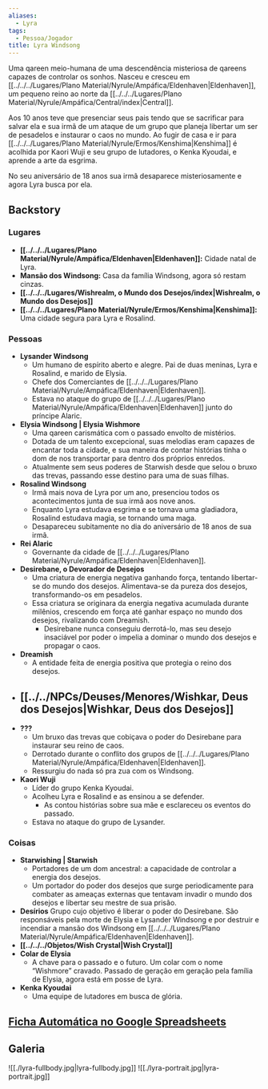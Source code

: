 ```yaml
---
aliases:
  - Lyra
tags:
  - Pessoa/Jogador
title: Lyra Windsong
---
```

Uma qareen meio-humana de uma descendência misteriosa de qareens capazes de controlar os sonhos. Nasceu e cresceu em [[../../../Lugares/Plano Material/Nyrule/Ampáfica/Eldenhaven|Eldenhaven]], um pequeno reino ao norte da [[../../../Lugares/Plano Material/Nyrule/Ampáfica/Central/index|Central]].

Aos 10 anos teve que presenciar seus pais tendo que se sacrificar para salvar ela e sua irmã de um ataque de um grupo que planeja libertar um ser de pesadelos e instaurar o caos no mundo. Ao fugir de casa e ir para [[../../../Lugares/Plano Material/Nyrule/Ermos/Kenshima|Kenshima]] é acolhida por Kaori Wuji e seu grupo de lutadores, o Kenka Kyoudai, e aprende a arte da esgrima.

No seu aniversário de 18 anos sua irmã desaparece misteriosamente e agora Lyra busca por ela.

## Backstory
### Lugares
- **[[../../../Lugares/Plano Material/Nyrule/Ampáfica/Eldenhaven|Eldenhaven]]:** Cidade natal de Lyra.
- **Mansão dos Windsong:** Casa da família Windsong, agora só restam cinzas.
- **[[../../../Lugares/Wishrealm, o Mundo dos Desejos/index|Wishrealm, o Mundo dos Desejos]]**
- **[[../../../Lugares/Plano Material/Nyrule/Ermos/Kenshima|Kenshima]]:** Uma cidade segura para Lyra e Rosalind.

### Pessoas
- **Lysander Windsong**
	- Um humano de espírito aberto e alegre. Pai de duas meninas, Lyra e Rosalind, e marido de Elysia.
	- Chefe dos Comerciantes de [[../../../Lugares/Plano Material/Nyrule/Ampáfica/Eldenhaven|Eldenhaven]].
	- Estava no ataque do grupo de [[../../../Lugares/Plano Material/Nyrule/Ampáfica/Eldenhaven|Eldenhaven]] junto do príncipe Alaric.
- **Elysia Windsong | Elysia Wishmore**
	- Uma qareen carismática com o passado envolto de mistérios.
	- Dotada de um talento excepcional, suas melodias eram capazes de encantar toda a cidade, e sua maneira de contar histórias tinha o dom de nos transportar para dentro dos próprios enredos.
	- Atualmente sem seus poderes de Starwish desde que selou o bruxo das trevas, passando esse destino para uma de suas filhas.
- **Rosalind Windsong**
	- Irmã mais nova de Lyra por um ano, presenciou todos os acontecimentos junta de sua irmã aos nove anos.
	- Enquanto Lyra estudava esgrima e se tornava uma gladiadora, Rosalind estudava magia, se tornando uma maga.
	- Desapareceu subitamente no dia do aniversário de 18 anos de sua irmã.
- **Rei Alaric**
	- Governante da cidade de [[../../../Lugares/Plano Material/Nyrule/Ampáfica/Eldenhaven|Eldenhaven]].
- **Desirebane, o Devorador de Desejos**
	- Uma criatura de energia negativa ganhando força, tentando libertar-se do mundo dos desejos. Alimentava-se da pureza dos desejos, transformando-os em pesadelos.
	- Essa criatura se originara da energia negativa acumulada durante milênios, crescendo em força até ganhar espaço no mundo dos desejos, rivalizando com Dreamish.
		- Desirebane nunca conseguiu derrotá-lo, mas seu desejo insaciável por poder o impelia a dominar o mundo dos desejos e propagar o caos.
- **Dreamish**
	- A entidade feita de energia positiva que protegia o reino dos desejos.
- **[[../../NPCs/Deuses/Menores/Wishkar, Deus dos Desejos|Wishkar, Deus dos Desejos]]**
	- 
- **???**
	- Um bruxo das trevas que cobiçava o poder do Desirebane para instaurar seu reino de caos.
	- Derrotado durante o conflito dos grupos de [[../../../Lugares/Plano Material/Nyrule/Ampáfica/Eldenhaven|Eldenhaven]].
	- Ressurgiu do nada só pra zua com os Windsong.
- **Kaori Wuji**
	- Líder do grupo Kenka Kyoudai.
	- Acolheu Lyra e Rosalind e as ensinou a se defender.
		- As contou histórias sobre sua mãe e esclareceu os eventos do passado.
	- Estava no ataque do grupo de Lysander.

### Coisas
- **Starwishing | Starwish**
	- Portadores de um dom ancestral: a capacidade de controlar a energia dos desejos.
	- Um portador do poder dos desejos que surge periodicamente para combater as ameaças externas que tentavam invadir o mundo dos desejos e libertar seu mestre de sua prisão.
- **Desírios**
	Grupo cujo objetivo é liberar o poder do Desirebane. São responsáveis pela morte de Elysia e Lysander Windsong e por destruir e incendiar a mansão dos Windsong em [[../../../Lugares/Plano Material/Nyrule/Ampáfica/Eldenhaven|Eldenhaven]].
- **[[../../../Objetos/Wish Crystal|Wish Crystal]]**
- **Colar de Elysia**
	- A chave para o passado e o futuro. Um colar com o nome “Wishmore” cravado. Passado de geração em geração pela família de Elysia, agora está em posse de Lyra.
- **Kenka Kyoudai**
	- Uma equipe de lutadores em busca de glória.

## [Ficha Automática no Google Spreadsheets](https://docs.google.com/spreadsheets/d/1vJ8J6lAk8CXkqEiG_mhXqTotBcfpCafflydU-jUDAAQ/edit#gid=1711337807?usp=sharing)

## Galeria
![[./lyra-fullbody.jpg|lyra-fullbody.jpg]]
![[./lyra-portrait.jpg|lyra-portrait.jpg]]
